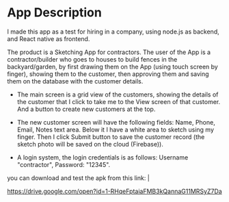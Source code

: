 # App Description
I made this app as a test for hiring in a company, using node.js as backend, and React native as frontend.

The product is a Sketching App for contractors. The user of the App is a contractor/builder who goes to houses to build fences in the backyard/garden, by first drawing them on the App (using touch screen by finger), showing them to the customer, then approving them and saving them on the database with the customer details.

- The main screen is a grid view of the customers, showing the details of the customer that I click to take me to the View screen of that customer. And a button to create new customers at the top.

- The new customer screen will have the following fields: Name, Phone, Email, Notes text area. Below it I have a white area to sketch using my finger. Then I click Submit button to save the customer record (the sketch photo will be saved on the cloud (Firebase)).

- A login system, the login credentials is as follows: Username "contractor", Password: "12345".

you can download and test the apk from this link: |

https://drive.google.com/open?id=1-RHqeFptaiaFMB3kQannaG11MRSyZ7Da
